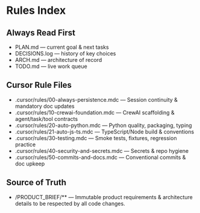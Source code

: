 # Rules Index

## Always Read First
- PLAN.md — current goal & next tasks
- DECISIONS.log — history of key choices
- ARCH.md — architecture of record
- TODO.md — live work queue

## Cursor Rule Files
- .cursor/rules/00-always-persistence.mdc — Session continuity & mandatory doc updates
- .cursor/rules/10-crewai-foundation.mdc — CrewAI scaffolding & agent/task/tool contracts
- .cursor/rules/20-auto-python.mdc — Python quality, packaging, typing
- .cursor/rules/21-auto-js-ts.mdc — TypeScript/Node build & conventions
- .cursor/rules/30-testing.mdc — Smoke tests, fixtures, regression practice
- .cursor/rules/40-security-and-secrets.mdc — Secrets & repo hygiene
- .cursor/rules/50-commits-and-docs.mdc — Conventional commits & doc upkeep

## Source of Truth
- /PRODUCT_BRIEF/** — Immutable product requirements & architecture details to be respected by all code changes.

